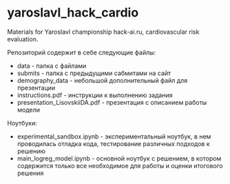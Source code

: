 # yaroslavl_hack_cardio
Materials for Yaroslavl championship hack-ai.ru, cardiovascular risk evaluation.

Репозиторий содержит в себе следующие файлы:
- data - папка с файлами
- submits - папка с предыдущими сабмитами на сайт
- demography_data - небольшой дополнительный файл для презентации
- instructions.pdf - инструкции к выполнению задания
- presentation_LisovskiiDA.pdf - презентация с описанием работы модели


Ноутбуки:
- experimental_sandbox.ipynb - экспериментальный ноутбук, в нем проводилась отладка кода, тестирование различных подходов к решению
- main_logreg_model.ipynb - основной ноутбук с решением, в котором содержится только все необходимое для работы и оценки итогового решения


